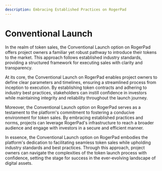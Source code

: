 ```yaml
---
description: Embracing Established Practices on RogerPad
---
```


# Conventional Launch

In the realm of token sales, the Conventional Launch option on RogerPad offers project owners a familiar yet robust pathway to introduce their tokens to the market. This approach follows established industry standards, providing a structured framework for executing sales with clarity and transparency.

At its core, the Conventional Launch on RogerPad enables project owners to define clear parameters and timelines, ensuring a streamlined process from inception to execution. By establishing token contracts and adhering to industry best practices, stakeholders can instill confidence in investors while maintaining integrity and reliability throughout the launch journey.

Moreover, the Conventional Launch option on RogerPad serves as a testament to the platform's commitment to fostering a conducive environment for token sales. By embracing established practices and norms, projects can leverage RogerPad's infrastructure to reach a broader audience and engage with investors in a secure and efficient manner.

In essence, the Conventional Launch option on RogerPad embodies the platform's dedication to facilitating seamless token sales while upholding industry standards and best practices. Through this approach, project owners can navigate the complexities of the token launch process with confidence, setting the stage for success in the ever-evolving landscape of digital assets.
